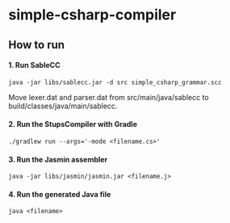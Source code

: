 # simple-csharp-compiler

## How to run

#### 1. Run SableCC

```
java -jar libs/sablecc.jar -d src simple_csharp_grammar.scc
```

Move lexer.dat and parser.dat from src/main/java/sablecc to build/classes/java/main/sablecc.

#### 2. Run the StupsCompiler with Gradle

```
./gradlew run --args='-mode <filename.cs>'
```

#### 3. Run the Jasmin assembler

```
java -jar libs/jasmin/jasmin.jar <filename.j>
```

#### 4. Run the generated Java file

```
java <filename>
```
